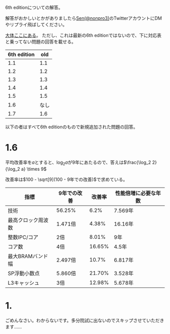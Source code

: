 6th editionについての解答。

解答がおかしいとかがありましたら[Sen(@nonpro3)](https://twitter.com/nonpro3)のTwitterアカウントにDMやリプライ飛ばしてください。

[大体ここにある](https://takyshu98.hatenadiary.jp/entry/2016/07/03/000053)。
ただし、これは最新の6th editionではないので、下に対応表と乗ってない問題の回答を載せる。

| 6th edition | old  |
| ----------- | ---- |
| 1.1         | 1.1  |
| 1.2         | 1.2  |
| 1.3         | 1.3  |
| 1.4         | 1.4  |
| 1.5         | 1.5  |
| 1.6         | なし |
| 1.7         | 1.6  |

以下の者はすべて6th editionのもので新規追加された問題の回答。

# 1.6

平均改善率を$a$とすると、$\log_2 a$が9年にあたるので、答えは$\frac{\log_2 2}{\log_2 a} \times 9$

改善率は$100 - \sqrt[9](100 - 9年での改善)$で求めている。

| 指標               | 9年での改善 | 改善率 | 性能倍増に必要な年数 |
| ------------------ | ----------- | ------ | -------------------- |
| 技術               | 56.25%      | 6.2%   | 7.569年              |
| 最高クロック周波数 | 1.471倍     | 4.38%  | 16.16年              |
| 整数IPC/コア       | 2倍         | 8.01%  | 9年                  |
| コア数             | 4倍         | 16.65% | 4.5年                |
| 最大BRAMバンド幅   | 2.497倍     | 10.7%  | 6.817年              |
| SP浮動小数点       | 5.860倍     | 21.70% | 3.528年              |
| L3キャッシュ       | 3倍         | 12.98% | 5.678年              |

# 1.

ごめんなさい。わからないです。多分院試に出ないのでスキップさせていただきます……


